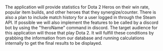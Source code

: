 The application will provide statistics for Dota 2 Heros on their win rate, popular item builds, and other heroes that they synergize/counter.  There is also a plan to include match history for a user logged in through the Steam API. If possible we will also implement the features to be called by a discord bot by using the "!heroName" command in discord. The target audience for this application will those that play Dota 2. It will fulfill these conditions by grabbing the information from our database and running calculations internally to get the final results to be displayed.